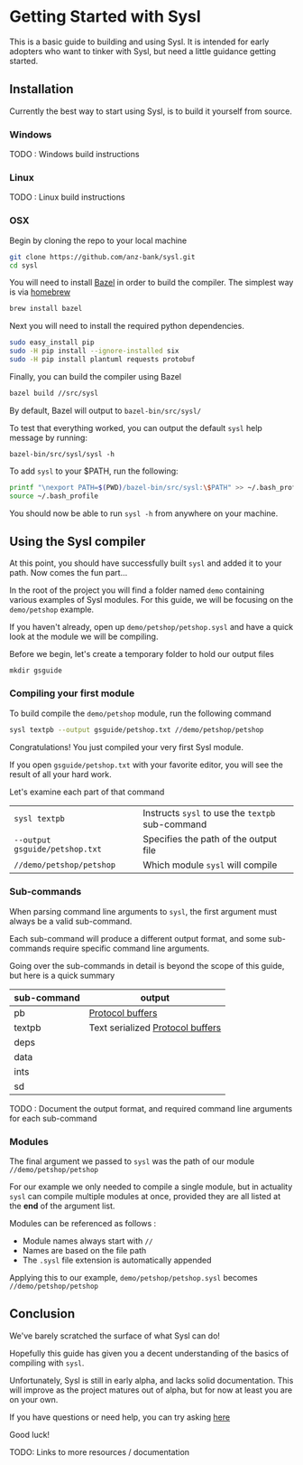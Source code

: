 # Getting Started with Sysl

This is a basic guide to building and using Sysl. It is intended for early adopters who want to tinker with Sysl, but need a little guidance getting started.


## Installation

Currently the best way to start using Sysl, is to build it yourself from source. 

### Windows
TODO : Windows build instructions

### Linux
TODO : Linux build instructions

### OSX

Begin by cloning the repo to your local machine
```bash
git clone https://github.com/anz-bank/sysl.git
cd sysl
```

You will need to install [Bazel](https://www.bazel.build/) in order to build the compiler. The simplest way is via [homebrew](https://brew.sh/)
```bash
brew install bazel
```

Next you will need to install the required python dependencies.
```bash
sudo easy_install pip
sudo -H pip install --ignore-installed six
sudo -H pip install plantuml requests protobuf
```

Finally, you can build the compiler using Bazel
```bash
bazel build //src/sysl
```

By default, Bazel will output to ```bazel-bin/src/sysl/``` 

To test that everything worked, you can output the default ```sysl``` help message by running:
```
bazel-bin/src/sysl/sysl -h
```

To add ```sysl``` to your $PATH, run the following:

```bash
printf "\nexport PATH=$(PWD)/bazel-bin/src/sysl:\$PATH" >> ~/.bash_profile
source ~/.bash_profile
```

You should now be able to run ```sysl -h``` from anywhere on your machine.

## Using the Sysl compiler

At this point, you should have successfully built ```sysl``` and added it to your path. Now comes the fun part...

In the root of the project you will find a folder named ```demo``` containing various examples of Sysl modules.  For this guide, we will be focusing on the ```demo/petshop``` example. 

If you haven't already, open up ```demo/petshop/petshop.sysl``` and have a quick look at the module we will be compiling. 

Before we begin, let's create a temporary folder to hold our output files
```
mkdir gsguide
```

### Compiling your first module

To build compile the ```demo/petshop``` module, run the following command
```bash
sysl textpb --output gsguide/petshop.txt //demo/petshop/petshop
```

Congratulations! You just compiled your very first Sysl module.

If you open ```gsguide/petshop.txt``` with your favorite editor, you will see the result of all your hard work.

Let's examine each part of that command

|                                  |                                                        |
|----------------------------------|--------------------------------------------------------|
|```sysl textpb```                 |Instructs ```sysl``` to use the ```textpb``` sub-command|
|```--output gsguide/petshop.txt```|Specifies the path of the output file                               |
|```//demo/petshop/petshop```      |Which module ```sysl``` will compile                              |


### Sub-commands

When parsing command line arguments to ```sysl```, the first argument must always be a valid sub-command.

Each sub-command will produce a different output format, and some sub-commands require specific command line arguments.

Going over the sub-commands in detail is beyond the scope of this guide, but here is a quick summary

| sub-command |  output  |
|-------------|----------|
|pb           | [Protocol buffers](https://github.com/google/protobuf)|
|textpb       | Text serialized [Protocol buffers](https://github.com/google/protobuf)|
|deps         | 
|data         | 
|ints         | 
|sd           |

TODO : Document the output format, and required command line arguments for each sub-command

### Modules

The final argument we passed to ```sysl``` was the path of our module  
```//demo/petshop/petshop```

For our example we only needed to compile a single module, but in actuality ```sysl``` can compile multiple modules at once, provided they are all listed at the **end** of the argument list.

Modules can be referenced as follows :

- Module names always start with ```//```
- Names are based on the file path
- The ```.sysl``` file extension is automatically appended

Applying this to our example,  ```demo/petshop/petshop.sysl``` becomes ```//demo/petshop/petshop```

## Conclusion

We've barely scratched the surface of what Sysl can do!

Hopefully this guide has given you a decent understanding of the basics of compiling with ```sysl```.

Unfortunately, Sysl is still in early alpha, and lacks solid documentation. This will improve as the project matures out of alpha, but for now at least you are on your own.

If you have questions or need help, you can try asking [here](https://github.com/anz-bank/sysl/issues) 

Good luck!

TODO: Links to more resources / documentation
